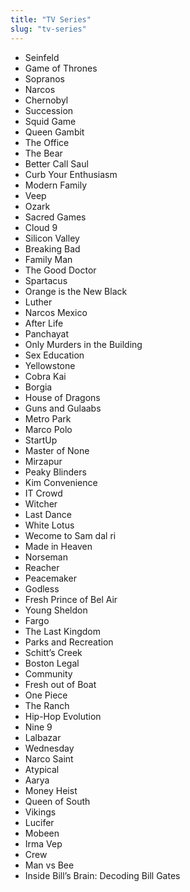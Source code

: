 ```yaml
---
title: "TV Series"
slug: "tv-series"
---
```


- Seinfeld
- Game of Thrones
- Sopranos
- Narcos
- Chernobyl
- Succession
- Squid Game
- Queen Gambit
- The Office
- The Bear
- Better Call Saul
- Curb Your Enthusiasm
- Modern Family
- Veep
- Ozark
- Sacred Games
- Cloud 9
- Silicon Valley
- Breaking Bad
- Family Man
- The Good Doctor
- Spartacus
- Orange is the New Black
- Luther
- Narcos Mexico
- After Life
- Panchayat
- Only Murders in the Building
- Sex Education
- Yellowstone
- Cobra Kai
- Borgia
- House of Dragons
- Guns and Gulaabs
- Metro Park
- Marco Polo
- StartUp
- Master of None
- Mirzapur
- Peaky Blinders
- Kim Convenience
- IT Crowd
- Witcher
- Last Dance
- White Lotus
- Wecome to Sam dal ri
- Made in Heaven
- Norseman
- Reacher
- Peacemaker
- Godless
- Fresh Prince of Bel Air
- Young Sheldon
- Fargo
- The Last Kingdom
- Parks and Recreation
- Schitt’s Creek
- Boston Legal
- Community
- Fresh out of Boat
- One Piece
- The Ranch
- Hip-Hop Evolution
- Nine 9
- Lalbazar
- Wednesday
- Narco Saint
- Atypical
- Aarya
- Money Heist
- Queen of South
- Vikings
- Lucifer
- Mobeen
- Irma Vep
- Crew
- Man vs Bee
- Inside Bill’s Brain: Decoding Bill Gates
